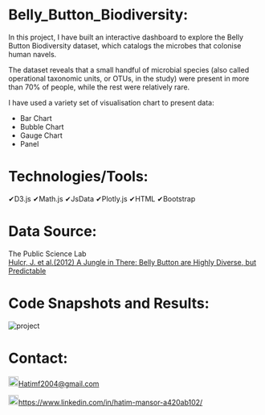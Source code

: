 # Belly_Button_Biodiversity:
In this project, I have built an interactive dashboard to explore the Belly Button Biodiversity dataset, which catalogs the microbes that colonise human navels.

The dataset reveals that a small handful of microbial species (also called operational taxonomic units, or OTUs, in the study) were present in more than 70% of people, while the rest were relatively rare.

I have used a variety set of visualisation chart to present data:
* Bar Chart
* Bubble Chart
* Gauge Chart
* Panel 


# Technologies/Tools:
&#10004;D3.js       &#10004;Math.js     &#10004;JsData      &#10004;Plotly.js
&#10004;HTML        &#10004;Bootstrap


# Data Source:
The Public Science Lab  
[Hulcr, J. et al.(2012) A Jungle in There: Belly Button are Highly Diverse, but Predictable](http://robdunnlab.com/projects/belly-button-biodiversity/results-and-data/) 


# Code Snapshots and Results:
![project](https://user-images.githubusercontent.com/24882457/156173290-cc6884cb-1ecd-44a3-971b-9cce85549f00.PNG)


# Contact:
<img src="https://user-images.githubusercontent.com/24882457/168723224-ecbdb402-be01-453d-9cb5-282424f7418a.png" width="20" height="20" title=" Hatims email"><Hatimf2004@gmail.com>

<img src="https://user-images.githubusercontent.com/24882457/168716629-b90f784a-534f-418c-89fd-28e91c4830fa.png" width="20" height="20" title="Linkedin Profile"><https://www.linkedin.com/in/hatim-mansor-a420ab102/>
